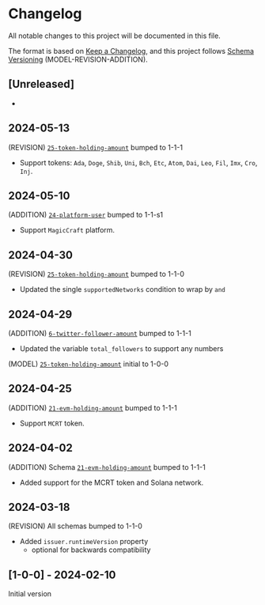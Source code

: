 # Changelog

All notable changes to this project will be documented in this file.

The format is based on [Keep a Changelog](https://keepachangelog.com/en/1.0.0/),
and this project follows [Schema Versioning](https://docs.snowplow.io/docs/pipeline-components-and-applications/iglu/common-architecture/schemaver/) (MODEL-REVISION-ADDITION).

## [Unreleased]

-

## 2024-05-13

(REVISION) [`25-token-holding-amount`](./src/lib/25-token-holding-amount/) bumped to 1-1-1

- Support tokens: `Ada`, `Doge`, `Shib`, `Uni`, `Bch`, `Etc`, `Atom`, `Dai`, `Leo`, `Fil`, `Imx`, `Cro`, `Inj`.

## 2024-05-10

(ADDITION) [`24-platform-user`](./src/lib/24-platform-user/) bumped to 1-1-s1

- Support `MagicCraft` platform.

## 2024-04-30

(REVISION) [`25-token-holding-amount`](./src/lib/25-token-holding-amount/) bumped to 1-1-0

- Updated the single `supportedNetworks` condition to wrap by `and`

## 2024-04-29

(ADDITION) [`6-twitter-follower-amount`](./src/lib/6-twitter-follower-amount/) bumped to 1-1-1

- Updated the variable `total_followers` to support any numbers

(MODEL) [`25-token-holding-amount`](./src/lib/25-token-holding-amount/) initial to 1-0-0

## 2024-04-25

(ADDITION) [`21-evm-holding-amount`](./src/lib/21-evm-holding-amount/) bumped to 1-1-1

- Support `MCRT` token.

## 2024-04-02

(ADDITION) Schema [`21-evm-holding-amount`](./src//lib/21-evm-holding-amount/) bumped to 1-1-1

- Added support for the MCRT token and Solana network.

## 2024-03-18

(REVISION) All schemas bumped to 1-1-0

- Added `issuer.runtimeVersion` property
  - optional for backwards compatibility

## [1-0-0] - 2024-02-10

Initial version

